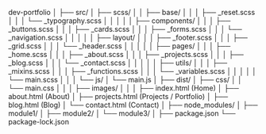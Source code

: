 dev-portfolio
│
├── src/
│   ├── scss/
│   │   ├── base/
│   │   │   ├── _reset.scss
│   │   │   └── _typography.scss
│   │   │
│   │   ├── components/
│   │   │   ├── _buttons.scss
│   │   │   ├── _cards.scss
│   │   │   ├── _forms.scss
│   │   │   └── _navigation.scss
│   │   │
│   │   ├── layout/
│   │   │   ├── _footer.scss
│   │   │   ├── _grid.scss
│   │   │   └── _header.scss
│   │   │
│   │   ├── pages/
│   │   │   ├── _home.scss
│   │   │   ├── _about.scss
│   │   │   ├── _projects.scss
│   │   │   ├── _blog.scss
│   │   │   └── _contact.scss
│   │   │
│   │   ├── utils/
│   │   │   ├── _mixins.scss
│   │   │   ├── _functions.scss
│   │   │   └── _variables.scss
│   │   │
│   │   └── main.scss
│   │
│   └── js/
│       └── main.js
│
├── dist/
│   ├── css/
│   │   └── main.css
│   │
│   ├── images/
│   │
│   ├── index.html (Home)
│   ├── about.html (About)
│   ├── projects.html (Projects / Portfolio)
│   ├── blog.html (Blog)
│   └── contact.html (Contact)
│
├── node_modules/
│   ├── module1/
│   ├── module2/
│   └── module3/
│
├── package.json
└── package-lock.json
